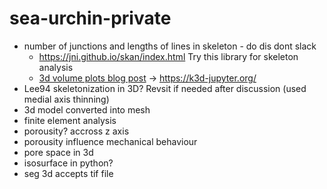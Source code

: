 # sea-urchin-private

* number of junctions and lengths of lines in skeleton - do dis dont slack
  * https://jni.github.io/skan/index.html Try this library for skeleton analysis
  * [3d volume plots blog post](https://blog.jupyter.org/ipygany-jupyter-into-the-third-dimension-29a97597fc33) -> https://k3d-jupyter.org/
* Lee94 skeletonization in 3D? Revsit if needed after discussion (used medial axis thinning)
* 3d model converted into mesh
* finite element analysis
* porousity? accross z axis
* porousity influence mechanical behaviour
* pore space in 3d
* isosurface in python?
* seg 3d accepts tif file

